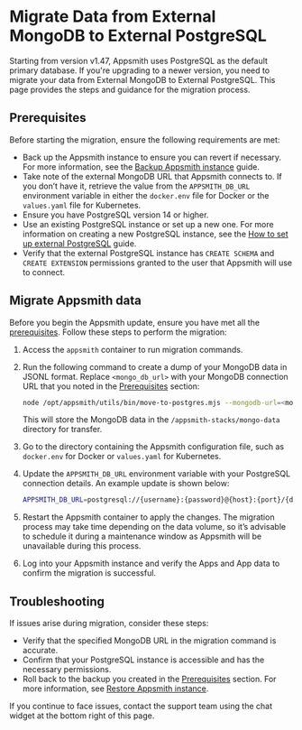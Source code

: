 # Migrate Data from External MongoDB to External PostgreSQL

Starting from version v1.47, Appsmith uses PostgreSQL as the default primary database. If you're upgrading to a newer version, you need to migrate your data from External MongoDB to External PostgreSQL. This page provides the steps and guidance for the migration process.

## Prerequisites

Before starting the migration, ensure the following requirements are met:

- Back up the Appsmith instance to ensure you can revert if necessary. For more information, see the [Backup Appsmith instance](/getting-started/setup/instance-management/appsmithctl#backup-instance) guide.
- Take note of the external MongoDB URL that Appsmith connects to. If you don’t have it, retrieve the value from the `APPSMITH_DB_URL` environment variable in either the `docker.env` file for Docker or the `values.yaml` file for Kubernetes.
- Ensure you have PostgreSQL version 14 or higher. 
- Use an existing PostgreSQL instance or set up a new one. For more information on creating a new PostgreSQL instance, see the [How to set up external PostgreSQL](/getting-started/setup/instance-configuration/appsmith-databases/external-postgresql.md) guide.
- Verify that the external PostgreSQL instance has `CREATE SCHEMA` and `CREATE EXTENSION` permissions granted to the user that Appsmith will use to connect.

## Migrate Appsmith data

Before you begin the Appsmith update, ensure you have met all the [prerequisites](#prerequisites). Follow these steps to perform the migration:

1. Access the `appsmith` container to run migration commands.

2. Run the following command to create a dump of your MongoDB data in JSONL format. Replace `<mongo_db_url>` with your MongoDB connection URL that you noted in the [Prerequisites](#prerequisites) section:

      ```bash
      node /opt/appsmith/utils/bin/move-to-postgres.mjs --mongodb-url=<mongo_db_url>
      ```
      This will store the MongoDB data in the `/appsmith-stacks/mongo-data` directory for transfer.

3. Go to the directory containing the Appsmith configuration file, such as `docker.env` for Docker or `values.yaml` for Kubernetes.

4. Update the `APPSMITH_DB_URL` environment variable with your PostgreSQL connection details. An example update is shown below:

      ```bash
      APPSMITH_DB_URL=postgresql://{username}:{password}@{host}:{port}/{db_name}?options
      ```
5. Restart the Appsmith container to apply the changes. The migration process may take time depending on the data volume, so it’s advisable to schedule it during a maintenance window as Appsmith will be unavailable during this process.

6. Log into your Appsmith instance and verify the Apps and App data to confirm the migration is successful.

## Troubleshooting

If issues arise during migration, consider these steps:
* Verify that the specified MongoDB URL in the migration command is accurate.
* Confirm that your PostgreSQL instance is accessible and has the necessary permissions.
* Roll back to the backup you created in the [Prerequisites](#prerequisites) section. For more information, see [Restore Appsmith instance](/getting-started/setup/instance-management/appsmithctl#restore-instance).

If you continue to face issues, contact the support team using the chat widget at the bottom right of this page.
